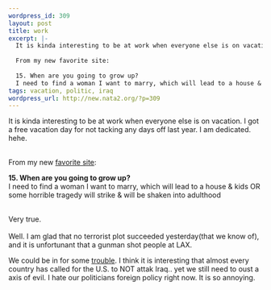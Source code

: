 ```yaml
--- 
wordpress_id: 309
layout: post
title: work
excerpt: |-
  It is kinda interesting to be at work when everyone else is on vacation. I got a free vacation day for not tacking any days off last year. I am dedicated. hehe.
  
  From my new favorite site:
  
  15. When are you going to grow up?
  I need to find a woman I want to marry, which will lead to a house & kids OR some horrible tragedy will...
tags: vacation, politic, iraq
wordpress_url: http://new.nata2.org/?p=309
---
```

It is kinda interesting to be at work when everyone else is on vacation. I got a free vacation day for not tacking any days off last year. I am dedicated. hehe.<br/><br/>

From my new <a href="http://www.cockeyed.com/">favorite site</a>:<br/>

<b>15. When are you going to grow up?</b><br/>
I need to find a woman I want to marry, which will lead to a house & kids OR some horrible tragedy will strike & will be shaken into adulthood<br/><br/>

Very true.<br/><br/>Well. I am glad that no terrorist plot succeeded yesterday(that we know of), and it is unfortunant that a gunman shot people at LAX.

We could be in for some <a href="http://www.cnn.com/2002/US/07/05/iraq.usa.reut/index.html">trouble</a>. I think it is interesting that almost every country has called for the U.S. to NOT attak Iraq.. yet we still need to oust a axis of evil. I hate our politicians foreign policy right now. It is so annoying. 
